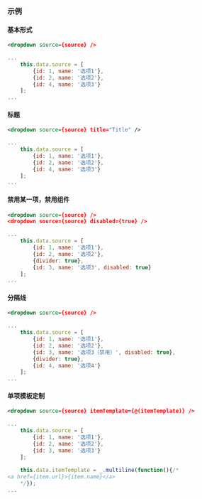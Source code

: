### 示例
#### 基本形式

<div class="m-example"></div>

```xml
<dropdown source={source} />
```

```javascript
...
    this.data.source = [
        {id: 1, name: '选项1'},
        {id: 2, name: '选项2'},
        {id: 4, name: '选项3'}
    ];
...
```

#### 标题

<div class="m-example"></div>

```xml
<dropdown source={source} title="Title" />
```

```javascript
...
    this.data.source = [
        {id: 1, name: '选项1'},
        {id: 2, name: '选项2'},
        {id: 4, name: '选项3'}
    ];
...
```

#### 禁用某一项，禁用组件

<div class="m-example"></div>

```xml
<dropdown source={source} />
<dropdown source={source} disabled={true} />
```

```javascript
...
    this.data.source = [
        {id: 1, name: '选项1'},
        {id: 2, name: '选项2'},
        {divider: true},
        {id: 3, name: '选项3', disabled: true}
    ];
...
```

#### 分隔线

<div class="m-example"></div>

```xml
<dropdown source={source} />
```

```javascript
...
    this.data.source = [
        {id: 1, name: '选项1'},
        {id: 2, name: '选项2'},
        {id: 3, name: '选项3（禁用）', disabled: true},
        {divider: true},
        {id: 4, name: '选项4'}
    ];
...
```

#### 单项模板定制

<div class="m-example"></div>

```xml
<dropdown source={source} itemTemplate={@(itemTemplate)} />
```

```javascript
...
    this.data.source = [
        {id: 1, name: '选项1'},
        {id: 2, name: '选项2'},
        {id: 3, name: '选项3'}
    ];
    
    this.data.itemTemplate = _.multiline(function(){/*
<a href={item.url}>{item.name}</a>
    */});
...
```

